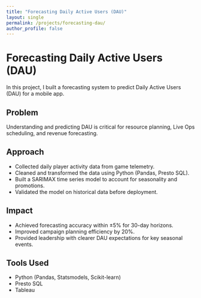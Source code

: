 ```yaml
---
title: "Forecasting Daily Active Users (DAU)"
layout: single
permalink: /projects/forecasting-dau/
author_profile: false
---
```


# Forecasting Daily Active Users (DAU)

In this project, I built a forecasting system to predict Daily Active Users (DAU) for a mobile app.

## Problem
Understanding and predicting DAU is critical for resource planning, Live Ops scheduling, and revenue forecasting.

## Approach
- Collected daily player activity data from game telemetry.
- Cleaned and transformed the data using Python (Pandas, Presto SQL).
- Built a SARIMAX time series model to account for seasonality and promotions.
- Validated the model on historical data before deployment.

## Impact
- Achieved forecasting accuracy within ±5% for 30-day horizons.
- Improved campaign planning efficiency by 20%.
- Provided leadership with clearer DAU expectations for key seasonal events.

## Tools Used
- Python (Pandas, Statsmodels, Scikit-learn)
- Presto SQL
- Tableau
